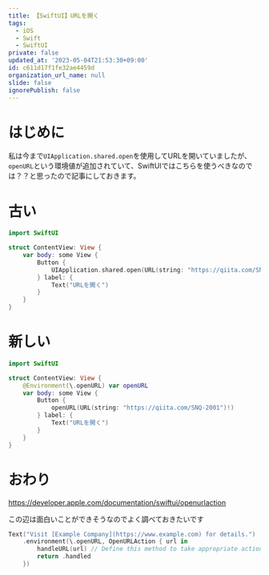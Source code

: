 ```yaml
---
title: 【SwiftUI】URLを開く
tags:
  - iOS
  - Swift
  - SwiftUI
private: false
updated_at: '2023-05-04T21:53:30+09:00'
id: c611d17f1fe32ae4459d
organization_url_name: null
slide: false
ignorePublish: false
---
```

# はじめに
私は今まで`UIApplication.shared.open`を使用してURLを開いていましたが、`openURL`という環境値が追加されていて、SwiftUIではこちらを使うべきなのでは？？と思ったので記事にしておきます。

# 古い
```swift
import SwiftUI

struct ContentView: View {
    var body: some View {
        Button {
            UIApplication.shared.open(URL(string: "https://qiita.com/SNQ-2001")!)
        } label: {
            Text("URLを開く")
        }
    }
}
```

# 新しい
```swift
import SwiftUI

struct ContentView: View {
    @Environment(\.openURL) var openURL
    var body: some View {
        Button {
            openURL(URL(string: "https://qiita.com/SNQ-2001")!)
        } label: {
            Text("URLを開く")
        }
    }
}
```

# おわり
https://developer.apple.com/documentation/swiftui/openurlaction

この辺は面白いことができそうなのでよく調べておきたいです

```swift
Text("Visit [Example Company](https://www.example.com) for details.")
    .environment(\.openURL, OpenURLAction { url in
        handleURL(url) // Define this method to take appropriate action.
        return .handled
    })
```
